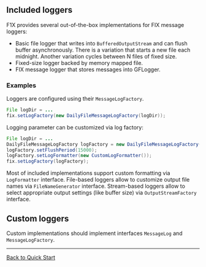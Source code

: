## Included loggers ##

F1X provides several out-of-the-box implementations for FIX message loggers:

  * Basic file logger that writes into `BufferedOutputStream` and can flush buffer asynchronously. There is a variation that starts a new file each midnight. Another variation cycles between N files of fixed size.
  * Fixed-size logger backed by memory mapped file.
  * FIX message logger that stores messages into GFLogger.


### Examples ###
Loggers are configured using their `MessageLogFactory`.

``` java
File logDir = ...
fix.setLogFactory(new DailyFileMessageLogFactory(logDir));
```

Logging parameter can be customized via log factory:

``` java
File logDir = ...
DailyFileMessageLogFactory logFactory = new DailyFileMessageLogFactory(logDir);
logFactory.setFlushPeriod(15000);
logFactory.setLogFormatter(new CustomLogFormatter());
fix.setLogFactory(logFactory);
```

Most of included implementations support custom formatting via `LogFormatter` interface. File-based loggers allow to customize output file names via `FileNameGenerator` interface. Stream-based loggers allow to select appropriate output settings (like buffer size) via `OutputStreamFactory` interface.

## Custom loggers ##

Custom implementations should implement interfaces `MessageLog` and `MessageLogFactory`.



---

[Back to Quick Start](QuickStart)
